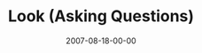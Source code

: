 ---
layout: message
category: message
series: "Seek"
title: "Look (Asking Questions)"
date: 2007-08-18-00-00
message_id: 5
sc-permalink-url: "http://soundcloud.com/crdschurch/look-asking-questions"
audio: "http://s3.amazonaws.com/crossroads-media/messages/audio/Seek_2_Look_08-19-07_Tome.mp3"
audio-duration: "45:43"
tag: 
 - seeking
 - seek
 - feeding-5000
 - disciples
 - baskets
 - tome
explicit: false
---